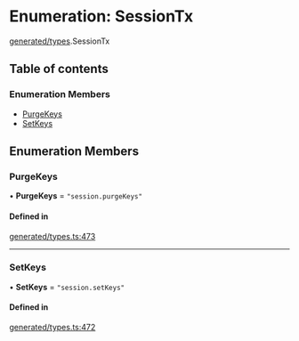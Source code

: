 # Enumeration: SessionTx

[generated/types](../wiki/generated.types).SessionTx

## Table of contents

### Enumeration Members

- [PurgeKeys](../wiki/generated.types.SessionTx#purgekeys)
- [SetKeys](../wiki/generated.types.SessionTx#setkeys)

## Enumeration Members

### PurgeKeys

• **PurgeKeys** = ``"session.purgeKeys"``

#### Defined in

[generated/types.ts:473](https://github.com/PolymeshAssociation/polymesh-sdk/blob/e978aefd/src/generated/types.ts#L473)

___

### SetKeys

• **SetKeys** = ``"session.setKeys"``

#### Defined in

[generated/types.ts:472](https://github.com/PolymeshAssociation/polymesh-sdk/blob/e978aefd/src/generated/types.ts#L472)
